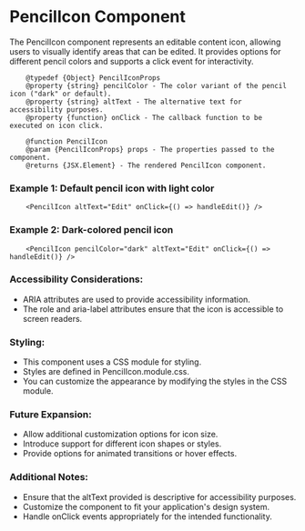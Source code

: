 # PencilIcon Component

The PencilIcon component represents an editable content icon, allowing users to visually identify areas that can be edited. It provides options for different pencil colors and supports a click event for interactivity.

```
    @typedef {Object} PencilIconProps
    @property {string} pencilColor - The color variant of the pencil icon ("dark" or default).
    @property {string} altText - The alternative text for accessibility purposes.
    @property {function} onClick - The callback function to be executed on icon click.

    @function PencilIcon
    @param {PencilIconProps} props - The properties passed to the component.
    @returns {JSX.Element} - The rendered PencilIcon component.
```

### Example 1: Default pencil icon with light color

```
    <PencilIcon altText="Edit" onClick={() => handleEdit()} />
```

### Example 2: Dark-colored pencil icon

```
    <PencilIcon pencilColor="dark" altText="Edit" onClick={() => handleEdit()} />
```

### Accessibility Considerations:

- ARIA attributes are used to provide accessibility information.
- The role and aria-label attributes ensure that the icon is accessible to screen readers.

### Styling:

- This component uses a CSS module for styling.
- Styles are defined in PencilIcon.module.css.
- You can customize the appearance by modifying the styles in the CSS module.

### Future Expansion:

- Allow additional customization options for icon size.
- Introduce support for different icon shapes or styles.
- Provide options for animated transitions or hover effects.

### Additional Notes:

- Ensure that the altText provided is descriptive for accessibility purposes.
- Customize the component to fit your application's design system.
- Handle onClick events appropriately for the intended functionality.
